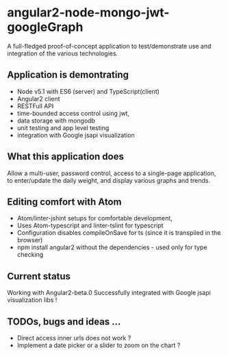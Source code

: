 # angular2-node-mongo-jwt-googleGraph 

A full-fledged proof-of-concept application to test/demonstrate use and integration of the various technologies.

## Application is demontrating

* Node v5.1 with ES6 (server) and TypeScript(client)
* Angular2 client
* RESTFull API
* time-bounded access control using jwt,
* data storage with mongodb
* unit testing and app level testing
* integration with Google jsapi visualization

## What this application does

Allow a multi-user, password control, access to a single-page application,
to enter/update the daily weight, and display various graphs and trends.

## Editing comfort with Atom

* Atom/linter-jshint setups for comfortable development,
* Uses Atom-typescript and linter-tslint for typescript
* Configuration disables compileOnSave for ts (since it is transpiled in the browser)
* npm install angular2 without the dependencies - used only for type checking

## Current status

Working with Angular2-beta.0
Successfully integrated with Google jsapi visualization libs !

## TODOs, bugs and ideas ...

* Direct access inner urls does not work ?
* Implement a date picker or a slider to zoom on the chart ?
